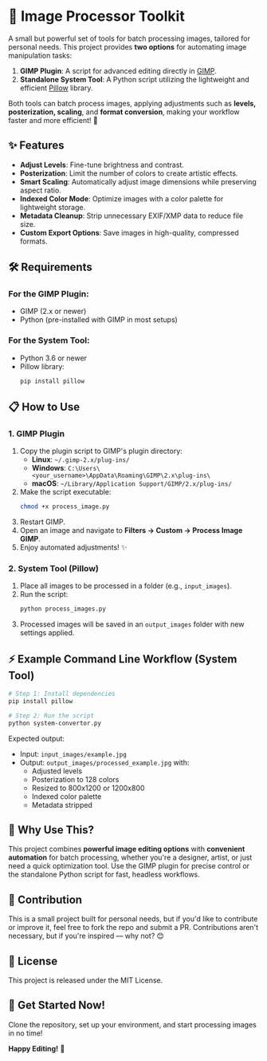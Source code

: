 # 🎨 Image Processor Toolkit

A small but powerful set of tools for batch processing images, tailored for personal needs. This project provides **two options** for automating image manipulation tasks:

1. **GIMP Plugin**: A script for advanced editing directly in [GIMP](https://www.gimp.org/).  
2. **Standalone System Tool**: A Python script utilizing the lightweight and efficient [Pillow](https://pillow.readthedocs.io/) library.

Both tools can batch process images, applying adjustments such as **levels, posterization, scaling**, and **format conversion**, making your workflow faster and more efficient! 🚀

## ✨ Features

- **Adjust Levels**: Fine-tune brightness and contrast.
- **Posterization**: Limit the number of colors to create artistic effects.
- **Smart Scaling**: Automatically adjust image dimensions while preserving aspect ratio.
- **Indexed Color Mode**: Optimize images with a color palette for lightweight storage.
- **Metadata Cleanup**: Strip unnecessary EXIF/XMP data to reduce file size.
- **Custom Export Options**: Save images in high-quality, compressed formats.

## 🛠️ Requirements

### For the GIMP Plugin:
- GIMP (2.x or newer)
- Python (pre-installed with GIMP in most setups)

### For the System Tool:
- Python 3.6 or newer
- Pillow library:
  ```bash
  pip install pillow
  ```


## 📋 How to Use

### 1. **GIMP Plugin**

1. Copy the plugin script to GIMP's plugin directory:
   - **Linux**: `~/.gimp-2.x/plug-ins/`
   - **Windows**: `C:\Users\<your_username>\AppData\Roaming\GIMP\2.x\plug-ins\`
   - **macOS**: `~/Library/Application Support/GIMP/2.x/plug-ins/`
2. Make the script executable:
   ```bash
   chmod +x process_image.py
   ```
3. Restart GIMP.
4. Open an image and navigate to **Filters → Custom → Process Image GIMP**.
5. Enjoy automated adjustments! ✨

### 2. **System Tool (Pillow)**

1. Place all images to be processed in a folder (e.g., `input_images`).
2. Run the script:
   ```bash
   python process_images.py
   ```
3. Processed images will be saved in an `output_images` folder with new settings applied.

## ⚡ Example Command Line Workflow (System Tool)

```bash
# Step 1: Install dependencies
pip install pillow

# Step 2: Run the script
python system-convertor.py
```

Expected output:
- Input: `input_images/example.jpg`
- Output: `output_images/processed_example.jpg` with:
  - Adjusted levels
  - Posterization to 128 colors
  - Resized to 800x1200 or 1200x800
  - Indexed color palette
  - Metadata stripped


## 🤔 Why Use This?

This project combines **powerful image editing options** with **convenient automation** for batch processing, whether you're a designer, artist, or just need a quick optimization tool. Use the GIMP plugin for precise control or the standalone Python script for fast, headless workflows.


## 📝 Contribution

This is a small project built for personal needs, but if you'd like to contribute or improve it, feel free to fork the repo and submit a PR. Contributions aren't necessary, but if you're inspired — why not? 😊


## 📜 License

This project is released under the MIT License.


## 🚀 Get Started Now!

Clone the repository, set up your environment, and start processing images in no time!

**Happy Editing!** 🎉
